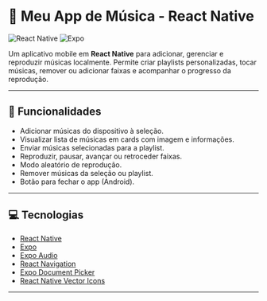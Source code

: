 # 🎵 Meu App de Música - React Native

![React Native](https://img.shields.io/badge/React_Native-0.72-blue)
![Expo](https://img.shields.io/badge/Expo-49.0.0-brightgreen)

Um aplicativo mobile em **React Native** para adicionar, gerenciar e reproduzir músicas localmente. Permite criar playlists personalizadas, tocar músicas, remover ou adicionar faixas e acompanhar o progresso da reprodução.

---

## 📱 Funcionalidades

- Adicionar músicas do dispositivo à seleção.
- Visualizar lista de músicas em cards com imagem e informações.
- Enviar músicas selecionadas para a playlist.
- Reproduzir, pausar, avançar ou retroceder faixas.
- Modo aleatório de reprodução.
- Remover músicas da seleção ou playlist.
- Botão para fechar o app (Android).

---

## 💻 Tecnologias

- [React Native](https://reactnative.dev/)
- [Expo](https://expo.dev/)
- [Expo Audio](https://docs.expo.dev/versions/latest/sdk/audio/)
- [React Navigation](https://reactnavigation.org/)
- [Expo Document Picker](https://docs.expo.dev/versions/latest/sdk/document-picker/)
- [React Native Vector Icons](https://github.com/oblador/react-native-vector-icons)

---

